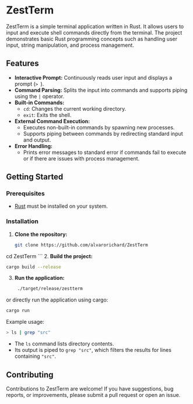# ZestTerm



ZestTerm is a simple terminal application written in Rust. It allows users to input and execute shell commands directly from the terminal. The project demonstrates basic Rust programming concepts such as handling user input, string manipulation, and process management.

## Features

- **Interactive Prompt:** Continuously reads user input and displays a prompt (`> `).
- **Command Parsing:** Splits the input into commands and supports piping using the `|` operator.
- **Built-in Commands:**  
  - `cd`: Changes the current working directory.
  - `exit`: Exits the shell.
- **External Command Execution:**  
  - Executes non-built-in commands by spawning new processes.
  - Supports piping between commands by redirecting standard input and output.
- **Error Handling:**  
  - Prints error messages to standard error if commands fail to execute or if there are issues with process management.

## Getting Started

### Prerequisites

- [Rust](https://www.rust-lang.org/tools/install) must be installed on your system.

### Installation

1. **Clone the repository:**

   ```bash
   git clone https://github.com/alvarorichard/ZestTerm
  cd ZestTerm
    ```
2. **Build the project:**

   ```bash
   cargo build --release
   ```
3. **Run the application:**

   ```bash
    ./target/release/zestterm
    ```
 or directly run the application using cargo:
   ```bash
   cargo run
   ```

Example usage:
```bash
> ls | grep "src"
``` 

* The `ls` command lists directory contents.
* Its output is piped to `grep "src"`, which filters the results for lines containing `"src"`.

## Contributing

Contributions to ZestTerm are welcome! If you have suggestions, bug reports, or improvements, please submit a pull request or open an issue.


